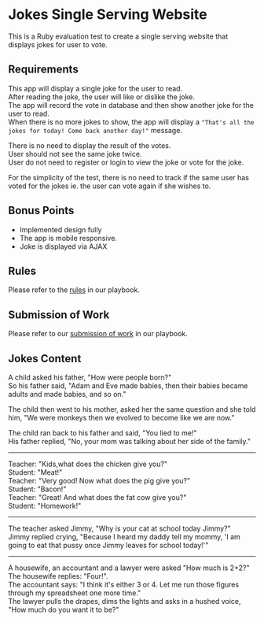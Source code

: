 # Jokes Single Serving Website
This is a Ruby evaluation test to create a single serving website that displays jokes for user to vote.

## Requirements
This app will display a single joke for the user to read.  
After reading the joke, the user will like or dislike the joke.  
The app will record the vote in database and then show another joke for the user to read.  
When there is no more jokes to show, the app will display a `"That's all the jokes for today! Come back another day!"` message.

There is no need to display the result of the votes.  
User should not see the same joke twice.  
User do not need to register or login to view the joke or vote for the joke.

For the simplicity of the test, there is no need to track if the same user has voted for the jokes ie. the user can vote again if she wishes to.

## Bonus Points
+ Implemented design fully
+ The app is mobile responsive.
+ Joke is displayed via AJAX

## Rules
Please refer to the [rules](https://github.com/futureworkz/playbook/tree/master/protocols/ruby-evaluation-test#rules) in our playbook.

## Submission of Work
Please refer to our [submission of work](https://github.com/futureworkz/playbook/tree/master/protocols/ruby-evaluation-test#submission-of-work) in our playbook.

## Jokes Content

A child asked his father, "How were people born?"  
So his father said, "Adam and Eve made babies, then their babies became adults and made babies, and so on."

The child then went to his mother, asked her the same question and she told him, "We were monkeys then we evolved to become like we are now."

The child ran back to his father and said, "You lied to me!"  
His father replied, "No, your mom was talking about her side of the family."

-----

Teacher: "Kids,what does the chicken give you?"  
Student: "Meat!"  
Teacher: "Very good! Now what does the pig give you?"  
Student: "Bacon!"  
Teacher: "Great! And what does the fat cow give you?"  
Student: "Homework!"

-----

The teacher asked Jimmy, "Why is your cat at school today Jimmy?"  
Jimmy replied crying, "Because I heard my daddy tell my mommy, 'I am going to eat that pussy once Jimmy leaves for school today!'"

-----

A housewife, an accountant and a lawyer were asked "How much is 2+2?"  
The housewife replies: "Four!".  
The accountant says: "I think it's either 3 or 4.  Let me run those figures through my spreadsheet one more time."  
The lawyer pulls the drapes, dims the lights and asks in a hushed voice, "How much do you want it to be?"

